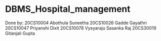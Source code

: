 # DBMS_Hospital_management
Done by:
20CS10004 Abothula Suneetha
20CS10026 Gadde Gayathri
20CS10047 Priyanshi Dixit
20CS10078 Vysyaraju Sasanka Raj
20CS30019 Gitanjali Gupta



